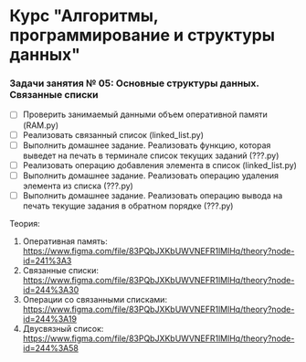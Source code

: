 # Курс "Алгоритмы, программирование и структуры данных"

### Задачи занятия № 05: Основные структуры данных. Связанные списки

- [ ] Проверить занимаемый данными объем оперативной памяти (RAM.py)
- [ ] Реализовать связанный список (linked_list.py)
- [ ] Выполнить домашнее задание. Реализовать функцию, которая выведет на печать в терминале список текущих заданий (???.py)
- [ ] Реализовать операцию добавления элемента в список (linked_list.py)
- [ ] Выполнить домашнее задание. Реализовать операцию удаления элемента из списка (???.py)
- [ ] Выполнить домашнее задание. Реализовать операцию вывода на печать текущие задания в обратном порядке (???.py)

Теория: 
1. Оперативная память: https://www.figma.com/file/83PQbJXKbUWVNEFR1lMlHq/theory?node-id=241%3A3
2. Связанные списки: https://www.figma.com/file/83PQbJXKbUWVNEFR1lMlHq/theory?node-id=244%3A30
3. Операции со связанными списками: https://www.figma.com/file/83PQbJXKbUWVNEFR1lMlHq/theory?node-id=244%3A19
4. Двусвязный список: https://www.figma.com/file/83PQbJXKbUWVNEFR1lMlHq/theory?node-id=244%3A58
